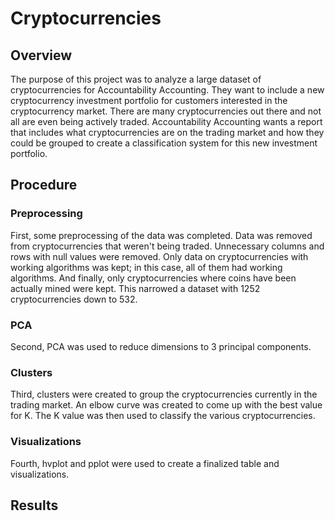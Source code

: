 # Cryptocurrencies
## Overview
The purpose of this project was to analyze a large dataset of cryptocurrencies for Accountability Accounting. They want to include a new cryptocurrency investment portfolio for customers interested in the cryptocurrency market. There are many cryptocurrencies out there and not all are even being actively traded. Accountability Accounting wants a report that includes what cryptocurrencies are on the trading market and how they could be grouped to create a classification system for this new investment portfolio. 

## Procedure
### Preprocessing
First, some preprocessing of the data was completed. Data was removed from cryptocurrencies that weren't being traded. Unnecessary columns and rows with null values were removed. Only data on cryptocurrencies with working algorithms was kept; in this case, all of them had working algorithms. And finally, only cryptocurrencies where coins have been actually mined were kept. This narrowed a dataset with 1252 cryptocurrencies down to 532.

### PCA
Second, PCA was used to reduce dimensions to 3 principal components.

### Clusters
Third, clusters were created to group the cryptocurrencies currently in the trading market. An elbow curve was created to come up with the best value for K. The K value was then used to classify the various cryptocurrencies.

### Visualizations
Fourth, hvplot and pplot were used to create a finalized table and visualizations.

## Results

